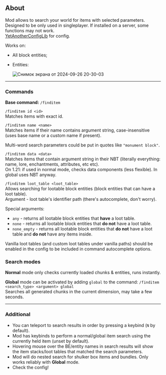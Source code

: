 ## About
Mod allows to search your world for items with selected parameters.  
Designed to be only used in singleplayer. If installed on a server, some functions may not work.  
[YetAnotherConfigLib](https://modrinth.com/mod/yacl) for config.  
  
Works on:
* All block entities;
* Entities:
  
  ![Снимок экрана от 2024-09-26 20-30-03](https://github.com/user-attachments/assets/0c3e14ca-0f71-4f07-8c81-54c74d544102)

****
### Commands
**Base command:** `/finditem`  
  
`/finditem id <id>`  
Matches items with exact id.  
  
`/finditem name <name>`  
Matches items if their name contains argument string, case-insensitive (uses base name or a custom name if present).  
  
Multi-word search parameters could be put in quotes like `"monument block"`.  
  
`/finditem data <data>`  
Matches items that contain argument string in their NBT (literally everything: name, lore, enchantments, attributes, etc etc).  
On 1.21: if used in normal mode, checks data components (less flexible). In global uses NBT anyway.
  
`/finditem loot_table <loot_table>`  
Allows searching for lootable block entities (block entities that can have a loot table).  
Argument - loot table's identifier path (there's autocomplete, don't worry).  

Special arguments:  
* `any` - returns all lootable block entities that **have** a loot table.  
* `none` - returns all lootable block entities that **do not** have a loot table.  
* `none_empty` - returns all lootable block entities that **do not** have a loot table and **do not** have any items inside.
  
Vanilla loot tables (and custom loot tables under vanilla paths) should be enabled in the config to be included in command autocomplete options.  

### Search modes
**Normal** mode only checks currently loaded chunks & entities, runs instantly.  
  
**Global** mode can be activated by adding `global` to the command: `/finditem <search_type> <argument> global`  
Searches all generated chunks in the current dimension, may take a few seconds.

****
### Additional
* You can teleport to search results in order by pressing a keybind (`N` by default).
* Mod has keybinds to perform a normal/global item search using the currently held item (unset by default).
* Hovering mouse over the BE/entity names in search results will show the item stacks/loot tables that matched the search parameters.
* Mod will do nested search for shulker box items and bundles. Only works reliably with **Global** mode.
* Check the config!
